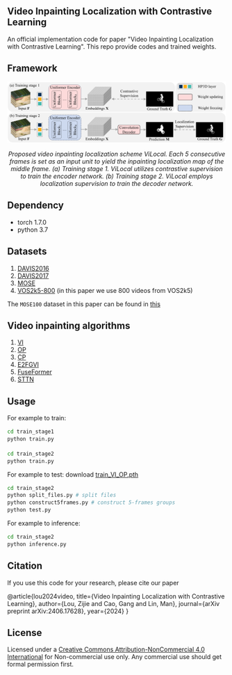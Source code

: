## Video Inpainting Localization with Contrastive Learning
An official implementation code for paper "Video Inpainting Localization with Contrastive Learning". This repo provide codes and trained weights.

## Framework
<p align='center'>  
  <img src='./images/ViLocal.png' width='900'/>
</p>
<p align='center'>  
  <em>Proposed video inpainting localization scheme ViLocal. Each 5 consecutive frames is set as an input unit to yield the inpainting localization map of the middle frame. (a) Training stage 1. ViLocal utilizes contrastive supervision to train the encoder network. (b) Training stage 2. ViLocal employs localization supervision to train the decoder network. </em>
</p>

## Dependency
- torch 1.7.0
- python 3.7

## Datasets
1. [DAVIS2016](https://davischallenge.org/)
2. [DAVIS2017](https://davischallenge.org/)
3. [MOSE](https://github.com/henghuiding/MOSE-api)
4. [VOS2k5-800](https://www.123684.com/s/2pf9-9bWHv) (in this paper we use 800 videos from VOS2k5)

The `MOSE100` dataset in this paper can be found in [this](https://www.123684.com/s/2pf9-EbWHv)

## Video inpainting algorithms
1. [VI](https://github.com/mcahny/Deep-Video-Inpainting)
2. [OP](https://github.com/seoungwugoh/opn-demo)
3. [CP](https://github.com/shleecs/Copy-and-Paste-Networks-for-Deep-Video-Inpainting)
4. [E2FGVI](https://github.com/MCG-NKU/E2FGVI)
5. [FuseFormer](https://github.com/ruiliu-ai/FuseFormer)
6. [STTN](https://github.com/researchmm/STTN)

## Usage

For example to train:
```bash
cd train_stage1
python train.py

cd train_stage2
python train.py
```

For example to test:
download [train_VI_OP.pth](https://www.123684.com/s/2pf9-QbWHv)
```bash
cd train_stage2
python split_files.py # split files
python construct5frames.py # construct 5-frames groups
python test.py 
```

For example to inference:
```bash
cd train_stage2
python inference.py 
```

## Citation
If you use this code for your research, please cite our paper

@article{lou2024video,
  title={Video Inpainting Localization with Contrastive Learning},
  author={Lou, Zijie and Cao, Gang and Lin, Man},
  journal={arXiv preprint arXiv:2406.17628},
  year={2024}
}

## License
Licensed under a [Creative Commons Attribution-NonCommercial 4.0 International](https://creativecommons.org/licenses/by-nc/4.0/) for Non-commercial use only.
Any commercial use should get formal permission first.
